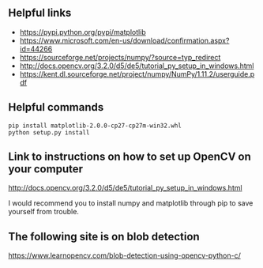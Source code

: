## Helpful links
* https://pypi.python.org/pypi/matplotlib
* https://www.microsoft.com/en-us/download/confirmation.aspx?id=44266
* https://sourceforge.net/projects/numpy/?source=typ_redirect
* http://docs.opencv.org/3.2.0/d5/de5/tutorial_py_setup_in_windows.html
* https://kent.dl.sourceforge.net/project/numpy/NumPy/1.11.2/userguide.pdf

## Helpful commands
```
pip install matplotlib-2.0.0-cp27-cp27m-win32.whl
python setup.py install
```

## Link to instructions on how to set up OpenCV on your computer
http://docs.opencv.org/3.2.0/d5/de5/tutorial_py_setup_in_windows.html

I would recommend you to install numpy and matplotlib through pip to save yourself from trouble.

## The following site is on blob detection
https://www.learnopencv.com/blob-detection-using-opencv-python-c/